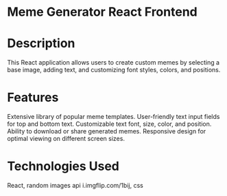 
# Meme Generator React Frontend
# Description
This React application allows users to create custom memes by selecting a base image, adding text, and customizing font styles, colors, and positions.

# Features
Extensive library of popular meme templates.
User-friendly text input fields for top and bottom text.
Customizable text font, size, color, and position.
Ability to download or share generated memes.
Responsive design for optimal viewing on different screen sizes.

# Technologies Used
React,
random images api i.imgflip.com/1bij,
css

 
 
